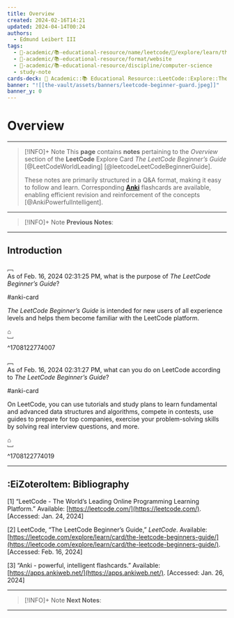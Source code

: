 ```yaml
---
title: Overview
created: 2024-02-16T14:21
updated: 2024-04-14T00:24
authors:
  - Edmund Leibert III
tags:
  - 🔴-academic/📚-educational-resource/name/leetcode/🔖/explore/learn/the-leetcode-beginners-guide/overview
  - 🔴-academic/📚-educational-resource/format/website
  - 🔴-academic/📚-educational-resource/discipline/computer-science
  - study-note
cards-deck: 🔴 Academic::📚 Educational Resource::LeetCode::Explore::The LeetCode Beginner's Guide::Overview
banner: "![[the-vault/assets/banners/leetcode-beginner-guard.jpeg]]"
banner_y: 0
---
```


# Overview

---

> [!INFO]+ Note 
> This **page** contains **notes** pertaining to the _Overview_ section of the **LeetCode** Explore Card *The LeetCode Beginner’s Guide* [@LeetCodeWorldLeading] [@leetcodeLeetCodeBeginnerGuide].
> 
> These notes are primarily structured in a Q&A format, making it easy to follow and learn. Corresponding [**Anki**](https://apps.ankiweb.net/) flashcards are available, enabling efficient revision and reinforcement of the concepts [@AnkiPowerfulIntelligent].

---

> [!INFO]+ Note
> **Previous Notes**:
> 

---

## Introduction

﹇<br>
As of Feb. 16, 2024 02:31:25 PM, what is the purpose of *The LeetCode Beginner’s Guide*?

#anki-card 

*The LeetCode Beginner’s Guide* is intended for new users of all experience levels and helps them become familiar with the LeetCode platform.

⌂
<br>﹈<br>^1708122774007

﹇<br>
As of Feb. 16, 2024 02:31:27 PM, what can you do on LeetCode according to *The LeetCode Beginner’s Guide*?

#anki-card 

On LeetCode, you can use tutorials and study plans to learn fundamental and advanced data structures and algorithms, compete in contests, use guides to prepare for top companies, exercise your problem-solving skills by solving real interview questions, and more.

⌂
<br>﹈<br>^1708122774019


---

## :EiZoteroItem: Bibliography

\[1\]
“LeetCode - The World’s Leading Online Programming Learning Platform.” Available: [https://leetcode.com/](https://leetcode.com/). [Accessed: Jan. 24, 2024]

\[2\]
LeetCode, “The LeetCode Beginner’s Guide,” _LeetCode_. Available: [https://leetcode.com/explore/learn/card/the-leetcode-beginners-guide/](https://leetcode.com/explore/learn/card/the-leetcode-beginners-guide/). [Accessed: Feb. 16, 2024]

\[3\]
“Anki - powerful, intelligent flashcards.” Available: [https://apps.ankiweb.net/](https://apps.ankiweb.net/). [Accessed: Jan. 26, 2024]

---

> [!INFO]+ Note
> **Next Notes**:
> 

---
